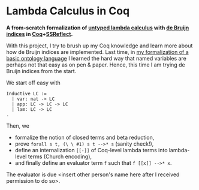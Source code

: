 # Lambda Calculus in Coq

**A from-scratch formalization of [untyped lambda calculus](https://en.wikipedia.org/wiki/Lambda_calculus) with [de Bruijn indices](https://en.wikipedia.org/wiki/De_Bruijn_index) in [Coq](https://coq.inria.fr/)+[SSReflect](https://coq.inria.fr/refman/proof-engine/ssreflect-proof-language.html).**

With this project, I try to brush up my Coq knowledge and learn more about how de Bruijn indices are implemented. Last time, in [my formalization of a basic ontology language](https://github.com/ComFreek/basic-ontology-language) I learned the hard way that named variables are perhaps not that easy as on pen & paper. Hence, this time I am trying de Bruijn indices from the start.

We start off easy with

```coq
Inductive LC :=
  | var: nat -> LC
  | app: LC -> LC -> LC
  | lam: LC -> LC
.
```

Then, we

- formalize the notion of closed terms and beta reduction,
- prove `forall s t, (\ \ #1) s t -->* s` (sanity check!),
- define an internalization `[[-]]` of Coq-level lambda terms into lambda-level terms (Church encoding),
- and finally define an evaluator term `f` such that `f [[x]] -->* x`.

The evaluator is due <insert other person's name here after I received permission to do so>.
